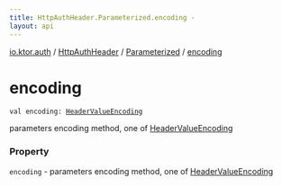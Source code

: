 ```yaml
---
title: HttpAuthHeader.Parameterized.encoding - 
layout: api
---
```


<div class='api-docs-breadcrumbs'><a href="../../index.html">io.ktor.auth</a> / <a href="../index.html">HttpAuthHeader</a> / <a href="index.html">Parameterized</a> / <a href="./encoding.html">encoding</a></div>

# encoding

<div class="signature"><code><span class="keyword">val </span><span class="identifier">encoding</span><span class="symbol">: </span><a href="../../-header-value-encoding/index.html"><span class="identifier">HeaderValueEncoding</span></a></code></div>

parameters encoding method, one of <a href="../../-header-value-encoding/index.html">HeaderValueEncoding</a>

### Property

<code>encoding</code> - parameters encoding method, one of <a href="../../-header-value-encoding/index.html">HeaderValueEncoding</a>